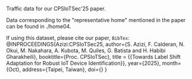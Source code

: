 Traffic data for our CPSIoTSec'25 paper.

Data corresponding to the "representative home" mentioned in the paper can be found in ./home04.

If using this dataset, please cite our paper, ``BibTex``:
@INPROCEEDINGS{Azizi:CPSIoTSec25,
	author={S. Azizi, F. Calderan, N. Okui, M. Nakahara, A. Kubota, M. Quiles, G. Batista and H. Habibi Gharakheili},
	booktitle={Proc. CPSIoTSec}, 
	title = {{Towards Label Shift Adaptation for Robust IoT Device Identification}},
	year={2025},
	month={Oct},
	address={Taipei, Taiwan},
	doi={}
}
